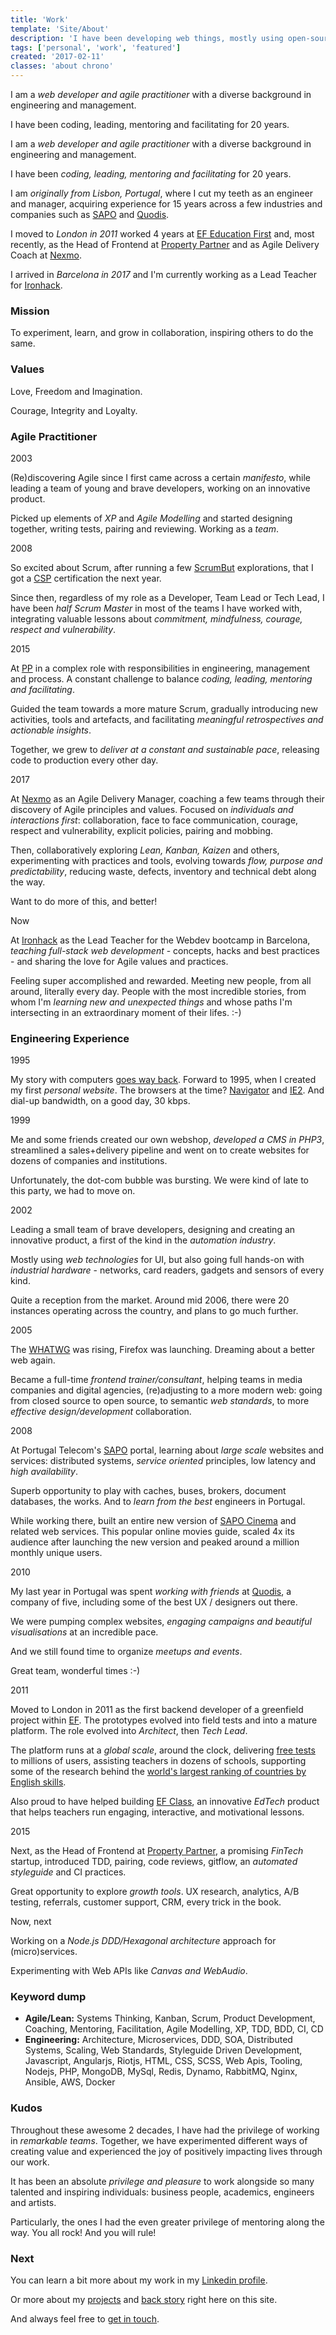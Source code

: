 ```yaml
---
title: 'Work'
template: 'Site/About'
description: 'I have been developing web things, mostly using open-source technologies, since 1995, professionally since 1999, inspired by agile principles since 2004.'
tags: ['personal', 'work', 'featured']
created: '2017-02-11'
classes: 'about chrono'
---
```


I am a _web developer and agile practitioner_ with a diverse background in engineering and management.

I have been coding, leading, mentoring and facilitating for 20 years.

<!-- abstract -->

I am a _web developer and agile practitioner_ with a diverse background in engineering and management.

I have been _coding, leading, mentoring and facilitating_ for 20 years.

I am _originally from Lisbon, Portugal_, where I cut my teeth as an engineer and manager, acquiring experience for 15 years across a few industries and companies such as [SAPO](https://sapo.pt) and [Quodis](http://quodis.com/).

I moved to _London in 2011_ worked 4 years at [EF Education First](http://ef.com) and, most recently, as the Head of Frontend at [Property Partner](http://propertypartner.co) and as Agile Delivery Coach at [Nexmo](https://nexmo.com).

I arrived in _Barcelona in 2017_ and I'm currently working as a Lead Teacher for [Ironhack](https://ironhack.com).

### Mission

To experiment, learn, and grow in collaboration, inspiring others to do the same.

### Values

Love, Freedom and Imagination.

Courage, Integrity and Loyalty.

### Agile Practitioner

<p class="year">2003</p>

(Re)discovering Agile since I first came across a certain _manifesto_, while leading a team of young and brave developers, working on an innovative product.

Picked up elements of _XP_ and _Agile Modelling_ and started designing together, writing tests, pairing and reviewing. Working as a _team_.

<p class="year">2008</p>

So excited about Scrum, after running a few [ScrumBut](https://www.scrum.org/resources/what-scrumbut) explorations, that I got a [CSP](https://www.scrumalliance.org/community/profile/atorgal) certification the next year.

Since then, regardless of my role as a Developer, Team Lead or Tech Lead, I have been _half Scrum Master_ in most of the teams I have worked with, integrating valuable lessons about _commitment, mindfulness, courage, respect and vulnerability_.

<p class="year">2015</p>

At [PP](https://propertypartner.co) in a complex role with responsibilities in engineering, management and process. A constant challenge to balance _coding, leading, mentoring and facilitating_.

Guided the team towards a more mature Scrum, gradually introducing new activities, tools and artefacts, and facilitating _meaningful retrospectives and actionable insights_.

Together, we grew to _deliver at a constant and sustainable pace_, releasing code to production every other day.

<p class="year">2017</p>

At [Nexmo](https://nexmo.com) as an Agile Delivery Manager, coaching a few teams through their discovery of Agile principles and values. Focused on _individuals and interactions first_: collaboration, face to face communication, courage, respect and vulnerability, explicit policies, pairing and mobbing.

Then, collaboratively exploring _Lean, Kanban, Kaizen_ and others, experimenting with practices and tools, evolving towards _flow, purpose and predictability_, reducing waste, defects, inventory and technical debt along the way.

Want to do more of this, and better!

<p class="year">Now</p>

At [Ironhack](https://ironhack.com) as the Lead Teacher for the Webdev bootcamp in Barcelona, _teaching full-stack web development_ - concepts, hacks and best practices - and sharing the love for Agile values and practices.

Feeling super accomplished and rewarded. Meeting new people, from all around, literally every day. People with the most incredible stories, from whom I'm _learning new and unexpected things_ and whose paths I'm intersecting in an extraordinary moment of their lifes. :-)

### Engineering Experience

<p class="year">1995</p>

My story with computers [goes way back](/about/story). Forward to 1995, when I created my first _personal website_. The browsers at the time? [Navigator](https://en.wikipedia.org/wiki/Netscape#Early_years) and [IE2](https://en.wikipedia.org/wiki/Internet_Explorer_2). And dial-up bandwidth, on a good day, 30 kbps.

<p class="year">1999</p>

Me and some friends created our own webshop, _developed a CMS in PHP3_, streamlined a sales+delivery pipeline and went on to create websites for dozens of companies and institutions.

Unfortunately, the dot-com bubble was bursting. We were kind of late to this party, we had to move on.

<p class="year">2002</p>

Leading a small team of brave developers, designing and creating an innovative product, a first of the kind in the _automation industry_.

Mostly using _web technologies_ for UI, but also going full hands-on with _industrial hardware_ - networks, card readers, gadgets and sensors of every kind.

Quite a reception from the market. Around mid 2006, there were 20 instances operating across the country, and plans to go much further.

<p class="year">2005</p>

The [WHATWG](https://en.wikipedia.org/wiki/WHATWG) was rising, Firefox was launching. Dreaming about a better web again.

Became a full-time _frontend trainer/consultant_, helping teams in media companies and digital agencies, (re)adjusting to a more modern web: going from closed source to open source, to semantic _web standards_, to more _effective design/development_ collaboration.

<p class="year">2008</p>

At Portugal Telecom's [SAPO](https://sapo.pt) portal, learning about _large scale_ websites and services: distributed systems, _service oriented_ principles, low latency and _high availability_.

Superb opportunity to play with caches, buses, brokers, document databases, the works. And to _learn from the best_ engineers in Portugal.

While working there, built an entire new version of [SAPO Cinema](https://cinema.sapo.pt) and related web services. This popular online movies guide, scaled 4x its audience after launching the new version and peaked around a million monthly unique users.

<p class="year">2010</p>

My last year in Portugal was spent _working with friends_ at [Quodis](http://quodis.com/), a company of five, including some of the best UX / designers out there.

We were pumping complex websites, _engaging campaigns and beautiful visualisations_ at an incredible pace.

And we still found time to organize _meetups and events_.

Great team, wonderful times :-)

<p class="year">2011</p>

Moved to London in 2011 as the first backend developer of a greenfield project within [EF](https://ef.com). The prototypes evolved into field tests and into a mature platform. The role evolved into _Architect_, then _Tech Lead_.

The platform runs at a _global scale_, around the clock, delivering [free tests](https://www.efset.org/) to millions of users, assisting teachers in dozens of schools, supporting some of the research behind the [world's largest ranking of countries by English skills](http://www.ef.co.uk/epi/).

Also proud to have helped building [EF Class](http://class.ef.com/), an innovative _EdTech_ product that helps teachers run engaging, interactive, and motivational lessons.

<p class="year">2015</p>

Next, as the Head of Frontend at [Property Partner](http://propertypartner.co), a promising _FinTech_ startup, introduced TDD, pairing, code reviews, gitflow, an _automated styleguide_ and CI practices.

Great opportunity to explore _growth tools_. UX research, analytics, A/B testing, referrals, customer support, CRM, every trick in the book.

<p class="year">Now, next</p>

Working on a _Node.js DDD/Hexagonal architecture_ approach for (micro)services.

Experimenting with Web APIs like _Canvas and WebAudio_.

### Keyword dump

- **Agile/Lean:** Systems Thinking, Kanban, Scrum, Product Development, Coaching, Mentoring, Facilitation, Agile Modelling, XP, TDD, BDD, CI, CD
- **Engineering:** Architecture, Microservices, DDD, SOA, Distributed Systems, Scaling, Web Standards, Styleguide Driven Development, Javascript, Angularjs, Riotjs, HTML, CSS, SCSS, Web Apis, Tooling, Nodejs, PHP, MongoDB, MySql, Redis, Dynamo, RabbitMQ, Nginx, Ansible, AWS, Docker

### Kudos

Throughout these awesome 2 decades, I have had the privilege of working in _remarkable teams_. Together, we have experimented different ways of creating value and experienced the joy of positively impacting lives through our work.

It has been an absolute _privilege and pleasure_ to work alongside so many talented and inspiring individuals: business people, academics, engineers and artists.

Particularly, the ones I had the even greater privilege of mentoring along the way. You all rock! And you will rule!

### Next

You can learn a bit more about my work in my [Linkedin profile](https://linkedin/in/andretorgal).

Or more about my [projects](/experiments/) and [back story](/about/story) right here on this site.

And always feel free to [get in touch](/about#see-you-around).
